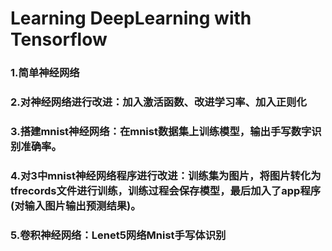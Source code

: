# Learning DeepLearning with Tensorflow

### 1.简单神经网络

### 2.对神经网络进行改进：加入激活函数、改进学习率、加入正则化

### 3.搭建mnist神经网络：在mnist数据集上训练模型，输出手写数字识别准确率。

### 4.对3中mnist神经网络程序进行改进：训练集为图片，将图片转化为tfrecords文件进行训练，训练过程会保存模型，最后加入了app程序(对输入图片输出预测结果)。

### 5.卷积神经网络：Lenet5网络Mnist手写体识别